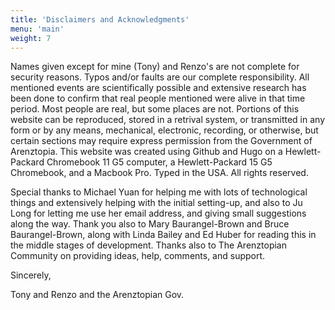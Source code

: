 ```yaml
---
title: 'Disclaimers and Acknowledgments'
menu: 'main'
weight: 7
---
```


Names given except for mine (Tony) and Renzo's are not complete for security reasons. Typos and/or faults are our complete responsibility. All mentioned events are scientifically possible and extensive research has been done to confirm that real people mentioned were alive in that time period. Most people are real, but some places are not. Portions of this website can be reproduced, stored in a retrival system, or transmitted in any form or by any means, mechanical, electronic, recording, or otherwise, but certain sections may require express permission from the Government of Arenztopia. This website was created using Github and Hugo on a Hewlett-Packard Chromebook 11 G5 computer, a Hewlett-Packard 15 G5 Chromebook, and a Macbook Pro. Typed in the USA. All rights reserved.

Special thanks to Michael Yuan for helping me with lots of technological things and extensively helping with the initial setting-up, and also to Ju Long for letting me use her email address, and giving small suggestions along the way. Thank you also to Mary Baurangel-Brown and Bruce Baurangel-Brown, along with Linda Bailey and Ed Huber for reading this in the middle stages of development. Thanks also to The Arenztopian Community on providing ideas, help, comments, and support. 



Sincerely,

Tony and Renzo and the Arenztopian Gov.
